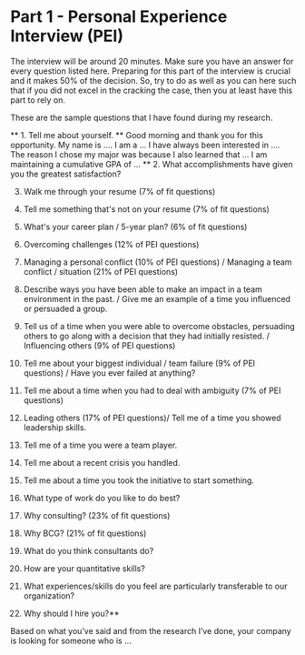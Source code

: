 <h1> Part 1 - Personal Experience Interview (PEI) </h1>

<p> The interview will be around 20 minutes.
Make sure you have an answer for every question listed here. 
Preparing for this part of the interview is crucial and it makes 50% of the decision. 
So, try to do as well as you can here such that if you did not excel in the cracking the case, 
then you at least have this part to rely on. </p>

<p> These are the sample questions that I have found during my research. </p>
**
1.	Tell me about yourself.
**
Good morning and thank you for this opportunity. My name is ....
I am a ... I have always been interested in ....  The reason I chose my major was because 
I also learned that ... I am maintaining a cumulative GPA of ... 
**
2.	What accomplishments have given you the greatest satisfaction?

3.	Walk me through your resume (7% of fit questions)

4.	Tell me something that's not on your resume (7% of fit questions)

5.	What's your career plan / 5-year plan? (6% of fit questions)

6.	Overcoming challenges (12% of PEI questions)

7.	Managing a personal conflict (10% of PEI questions) / Managing a team conflict / situation (21% of PEI questions)

8.	Describe ways you have been able to make an impact in a team environment in the past. / Give me an example of a time you influenced or persuaded a group.

9.	Tell us of a time when you were able to overcome obstacles, persuading others to go along with a decision that they had initially resisted. / Influencing others (9% of PEI questions)

10.	Tell me about your biggest individual / team failure (9% of PEI questions) / Have you ever failed at anything? 
  
11.	Tell me about a time when you had to deal with ambiguity (7% of PEI questions)

12.	Leading others (17% of PEI questions)/ Tell me of a time you showed leadership skills.

13.	Tell me of a time you were a team player.

14.	Tell me about a recent crisis you handled.

15.	Tell me about a time you took the initiative to start something.

16.	What type of work do you like to do best?

17.	Why consulting? (23% of fit questions)

18.	Why BCG? (21% of fit questions)

19.	What do you think consultants do?

20.	How are your quantitative skills?

21.	What experiences/skills do you feel are particularly transferable to our organization?

22.	Why should I hire you?**

Based on what you’ve said and from the research I’ve done, your company is looking for someone who is ...
